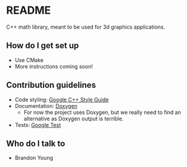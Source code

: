 # README

C++ math library, meant to be used for 3d graphics applications.

## How do I get set up

* Use CMake
* More instructions coming soon!

## Contribution guidelines

* Code styling: [Google C++ Style Guide](https://google.github.io/styleguide/cppguide.html)
* Documentation: [Doxygen](http://www.stack.nl/~dimitri/doxygen/)
  * For now the project uses Doxygen, but we really need to find an alternative as Doxygen output is terrible.
* Tests: [Google Test](https://github.com/google/googletest)

## Who do I talk to

* Brandon Young
